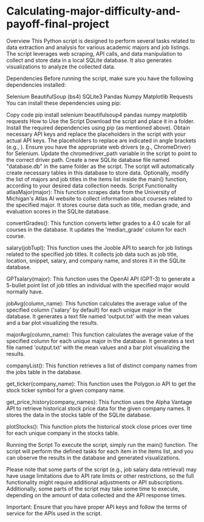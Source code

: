 # Calculating-major-difficulty-and-payoff-final-project

Overview
This Python script is designed to perform several tasks related to data extraction and analysis for various academic majors and job listings. The script leverages web scraping, API calls, and data manipulation to collect and store data in a local SQLite database. It also generates visualizations to analyze the collected data.

Dependencies
Before running the script, make sure you have the following dependencies installed:

Selenium
BeautifulSoup (bs4)
SQLite3
Pandas
Numpy
Matplotlib
Requests
You can install these dependencies using pip:

Copy code
pip install selenium beautifulsoup4 pandas numpy matplotlib requests
How to Use the Script
Download the script and place it in a folder.
Install the required dependencies using pip (as mentioned above).
Obtain necessary API keys and replace the placeholders in the script with your actual API keys. The placeholders to replace are indicated in angle brackets (e.g., <INSERT OPENAI API KEY>).
Ensure you have the appropriate web drivers (e.g., ChromeDriver) for Selenium. Update the chromedriver_path variable in the script to point to the correct driver path.
Create a new SQLite database file named "database.db" in the same folder as the script. The script will automatically create necessary tables in this database to store data.
Optionally, modify the list of majors and job titles in the items list inside the main() function, according to your desired data collection needs.
Script Functionality
atlasMajor(major): This function scrapes data from the University of Michigan's Atlas AI website to collect information about courses related to the specified major. It stores course data such as title, median grade, and evaluation scores in the SQLite database.

convertGrades(): This function converts letter grades to a 4.0 scale for all courses in the database. It updates the 'median_grade' column for each course.

salary(jobTupl): This function uses the Jooble API to search for job listings related to the specified job titles. It collects job data such as job title, location, snippet, salary, and company name, and stores it in the SQLite database.

GPTsalary(major): This function uses the OpenAI API (GPT-3) to generate a 5-bullet point list of job titles an individual with the specified major would normally have.

jobAvg(column_name): This function calculates the average value of the specified column ('salary' by default) for each unique major in the database. It generates a text file named 'output.txt' with the mean values and a bar plot visualizing the results.

majorAvg(column_name): This function calculates the average value of the specified column for each unique major in the database. It generates a text file named 'output.txt' with the mean values and a bar plot visualizing the results.

companyList(): This function retrieves a list of distinct company names from the jobs table in the database.

get_ticker(company_name): This function uses the Polygon.io API to get the stock ticker symbol for a given company name.

get_price_history(company_names): This function uses the Alpha Vantage API to retrieve historical stock price data for the given company names. It stores the data in the stocks table of the SQLite database.

plotStocks(): This function plots the historical stock close prices over time for each unique company in the stocks table.

Running the Script
To execute the script, simply run the main() function. The script will perform the defined tasks for each item in the items list, and you can observe the results in the database and generated visualizations.

Please note that some parts of the script (e.g., job salary data retrieval) may have usage limitations due to API rate limits or other restrictions, so the full functionality might require additional adjustments or API subscriptions. Additionally, some parts of the script may take some time to execute, depending on the amount of data collected and the API response times.

Important: Ensure that you have proper API keys and follow the terms of service for the APIs used in the script.
